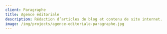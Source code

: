 ```yaml
---
client: Paragraphe
title: Agence éditoriale
description: Rédaction d’articles de blog et contenu de site internet.
image: /img/projects/agence-editoriale-paragraphe.jpg
---
```

